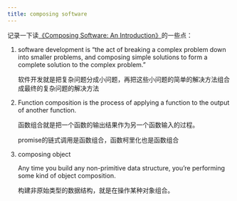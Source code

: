 ```yaml
---
title: composing software
---
```


记录一下读[《Composing Software: An Introduction》](https://medium.com/javascript-scene/composing-software-an-introduction-27b72500d6ea)的一些点：

1. software development is “the act of breaking a complex problem down into smaller problems, and composing simple solutions to form a complete solution to the complex problem.”

   软件开发就是把复杂问题分成小问题，再把这些小问题的简单的解决方法组合成最终的复杂问题的解决方法

2. Function composition is the process of applying a function to the output of another function.

    函数组合就是把一个函数的输出结果作为另一个函数输入的过程。

    promise的链式调用是函数组合，函数柯里化也是函数组合

3. composing object

    Any time you build any non-primitive data structure, you’re performing some kind of object composition.

    构建非原始类型的数据结构，就是在操作某种对象组合。